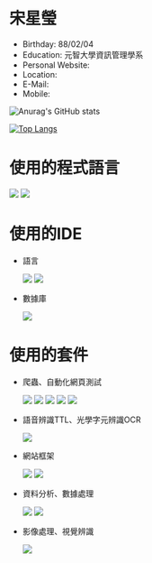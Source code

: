 #  宋星瑩

 - Birthday: 88/02/04
 - Education: 元智大學資訊管理學系
 - Personal Website: 
 - Location: 
 - E-Mail: 
 - Mobile: 

![Anurag's GitHub stats](https://github-readme-stats.vercel.app/api?username=99singying&show_icons=true&theme=radical)
 
[![Top Langs](https://github-readme-stats.vercel.app/api/top-langs/?username=99singying&layout=compact&theme=gruvbox)](https://github.com/99singying)


#  使用的程式語言

  ![](https://img.shields.io/badge/Python-FFFFFF)
  ![](https://img.shields.io/badge/C++-FFFFFF)


# 使用的IDE

- 語言

   ![](https://img.shields.io/badge/Pycharm-FFFFFF)
   ![](https://img.shields.io/badge/Visual%20Studio-FFFFFF)
   
- 數據庫

   ![](https://img.shields.io/badge/MySQL-FFFFFF)
   
#  使用的套件
- 爬蟲、自動化網頁測試

    ![](https://img.shields.io/badge/bs4-FFFFFF)
    ![](https://img.shields.io/badge/requests-FFFFFF)
    ![](https://img.shields.io/badge/requests--html-FFFFFF)
    ![](https://img.shields.io/badge/selenium-FFFFFF)
    ![](https://img.shields.io/badge/urllib3-FFFFFF)

- 語音辨識TTL、光學字元辨識OCR

    ![](https://img.shields.io/badge/google--cloud--vision-FFFFFF)

- 網站框架

   ![](https://img.shields.io/badge/Flask-FFFFFF)
   ![](https://img.shields.io/badge/jupyterlab-FFFFFF)

- 資料分析、數據處理

   ![](https://img.shields.io/badge/numpy-FFFFFF)
   ![](https://img.shields.io/badge/pandas-FFFFFF)


- 影像處理、視覺辨識

  ![](https://img.shields.io/badge/Opencv-FFFFFF)
